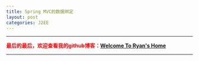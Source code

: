 ```yaml
---
title: Spring MVC的数据绑定
layout: post
categories: J2EE
---
```






---
**<font color="red">最后的最后，欢迎查看我的github博客：</font>[Welcome To Ryan's Home](https://ryan1016.github.io)**

---
